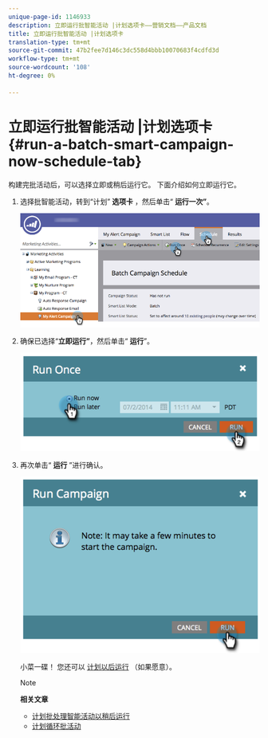 ```yaml
---
unique-page-id: 1146933
description: 立即运行批智能活动 |计划选项卡——营销文档——产品文档
title: 立即运行批智能活动 |计划选项卡
translation-type: tm+mt
source-git-commit: 47b2fee7d146c3dc558d4bbb10070683f4cdfd3d
workflow-type: tm+mt
source-wordcount: '108'
ht-degree: 0%

---
```



# 立即运行批智能活动 |计划选项卡 {#run-a-batch-smart-campaign-now-schedule-tab}

构建完批活动后，可以选择立即或稍后运行它。 下面介绍如何立即运行它。

1. 选择批智能活动，转到“计划” **选项卡** ，然后单击“ **运行一次”**。

   ![](assets/runcampaignnow-hands.png)

1. 确保已选择“**立即运行”**，然后单击“ **运行**”。

   ![](assets/image2014-9-19-15-3a57-3a4.png)

1. 再次单击“ **运行** ”进行确认。

   ![](assets/image2014-9-19-15-3a57-3a19.png)

   小菜一碟！ 您还可以 [计划以后运行](schedule-a-batch-smart-campaign-to-run-later.md) （如果愿意）。

   >[!NOTE]
   >
   >**相关文章**
   >
   >    
   >    
   >    * [计划批处理智能活动以稍后运行](schedule-a-batch-smart-campaign-to-run-later.md)
   >    * [计划循环批活动](schedule-a-recurring-batch-campaign.md)


